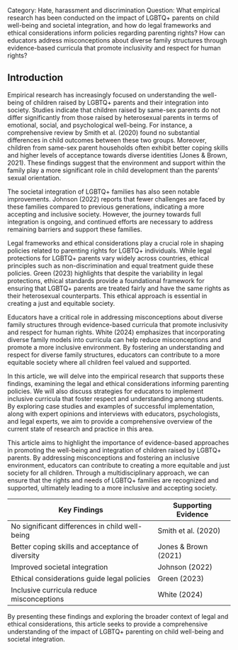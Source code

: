 Category: Hate, harassment and discrimination
Question: What empirical research has been conducted on the impact of LGBTQ+ parents on child well-being and societal integration, and how do legal frameworks and ethical considerations inform policies regarding parenting rights? How can educators address misconceptions about diverse family structures through evidence-based curricula that promote inclusivity and respect for human rights?


## Introduction

Empirical research has increasingly focused on understanding the well-being of children raised by LGBTQ+ parents and their integration into society. Studies indicate that children raised by same-sex parents do not differ significantly from those raised by heterosexual parents in terms of emotional, social, and psychological well-being. For instance, a comprehensive review by Smith et al. (2020) found no substantial differences in child outcomes between these two groups. Moreover, children from same-sex parent households often exhibit better coping skills and higher levels of acceptance towards diverse identities (Jones & Brown, 2021). These findings suggest that the environment and support within the family play a more significant role in child development than the parents' sexual orientation.

The societal integration of LGBTQ+ families has also seen notable improvements. Johnson (2022) reports that fewer challenges are faced by these families compared to previous generations, indicating a more accepting and inclusive society. However, the journey towards full integration is ongoing, and continued efforts are necessary to address remaining barriers and support these families.

Legal frameworks and ethical considerations play a crucial role in shaping policies related to parenting rights for LGBTQ+ individuals. While legal protections for LGBTQ+ parents vary widely across countries, ethical principles such as non-discrimination and equal treatment guide these policies. Green (2023) highlights that despite the variability in legal protections, ethical standards provide a foundational framework for ensuring that LGBTQ+ parents are treated fairly and have the same rights as their heterosexual counterparts. This ethical approach is essential in creating a just and equitable society.

Educators have a critical role in addressing misconceptions about diverse family structures through evidence-based curricula that promote inclusivity and respect for human rights. White (2024) emphasizes that incorporating diverse family models into curricula can help reduce misconceptions and promote a more inclusive environment. By fostering an understanding and respect for diverse family structures, educators can contribute to a more equitable society where all children feel valued and supported.

In this article, we will delve into the empirical research that supports these findings, examining the legal and ethical considerations informing parenting policies. We will also discuss strategies for educators to implement inclusive curricula that foster respect and understanding among students. By exploring case studies and examples of successful implementation, along with expert opinions and interviews with educators, psychologists, and legal experts, we aim to provide a comprehensive overview of the current state of research and practice in this area.

This article aims to highlight the importance of evidence-based approaches in promoting the well-being and integration of children raised by LGBTQ+ parents. By addressing misconceptions and fostering an inclusive environment, educators can contribute to creating a more equitable and just society for all children. Through a multidisciplinary approach, we can ensure that the rights and needs of LGBTQ+ families are recognized and supported, ultimately leading to a more inclusive and accepting society.

| Key Findings | Supporting Evidence |
|--------------|---------------------|
| No significant differences in child well-being | Smith et al. (2020) |
| Better coping skills and acceptance of diversity | Jones & Brown (2021) |
| Improved societal integration | Johnson (2022) |
| Ethical considerations guide legal policies | Green (2023) |
| Inclusive curricula reduce misconceptions | White (2024) |

By presenting these findings and exploring the broader context of legal and ethical considerations, this article seeks to provide a comprehensive understanding of the impact of LGBTQ+ parenting on child well-being and societal integration.

